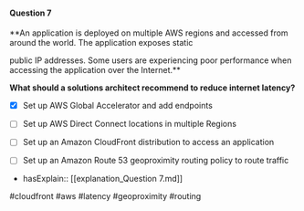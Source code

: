 #### Question  7


**An application is deployed on multiple AWS regions and accessed from around the world. The application exposes static

public IP addresses. Some users are experiencing poor performance when accessing the application over the Internet.**


**What should a solutions architect recommend to reduce internet latency?**


- [x] Set up AWS Global Accelerator and add endpoints


- [ ] Set up AWS Direct Connect locations in multiple Regions


- [ ] Set up an Amazon CloudFront distribution to access an application


- [ ] Set up an Amazon Route 53 geoproximity routing policy to route traffic



- hasExplain:: [[explanation_Question  7.md]]

#cloudfront #aws #latency #geoproximity #routing 